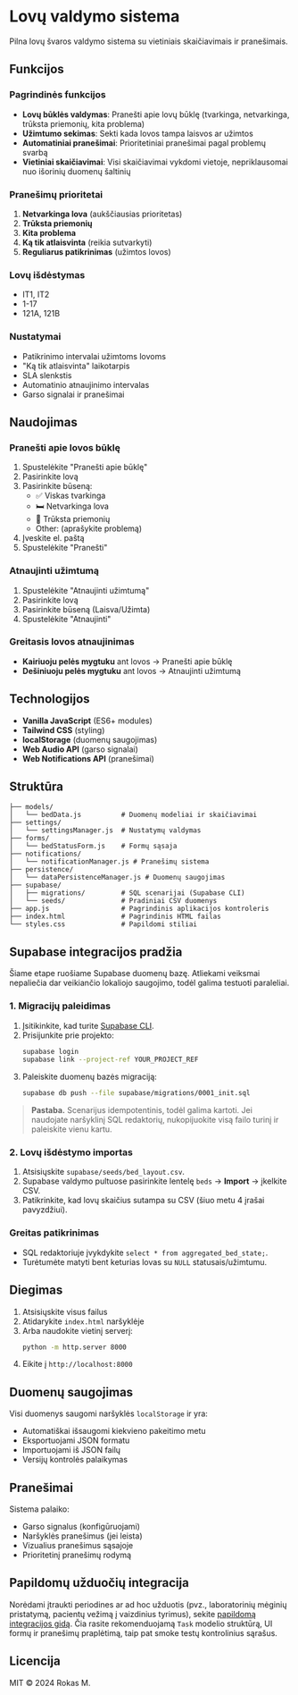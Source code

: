 # Lovų valdymo sistema

Pilna lovų švaros valdymo sistema su vietiniais skaičiavimais ir pranešimais.

## Funkcijos

### Pagrindinės funkcijos
- **Lovų būklės valdymas**: Pranešti apie lovų būklę (tvarkinga, netvarkinga, trūksta priemonių, kita problema)
- **Užimtumo sekimas**: Sekti kada lovos tampa laisvos ar užimtos
- **Automatiniai pranešimai**: Prioritetiniai pranešimai pagal problemų svarbą
- **Vietiniai skaičiavimai**: Visi skaičiavimai vykdomi vietoje, nepriklausomai nuo išorinių duomenų šaltinių

### Pranešimų prioritetai
1. **Netvarkinga lova** (aukščiausias prioritetas)
2. **Trūksta priemonių**
3. **Kita problema**
4. **Ką tik atlaisvinta** (reikia sutvarkyti)
5. **Reguliarus patikrinimas** (užimtos lovos)

### Lovų išdėstymas
- IT1, IT2
- 1-17
- 121A, 121B

### Nustatymai
- Patikrinimo intervalai užimtoms lovoms
- "Ką tik atlaisvinta" laikotarpis
- SLA slenkstis
- Automatinio atnaujinimo intervalas
- Garso signalai ir pranešimai

## Naudojimas

### Pranešti apie lovos būklę
1. Spustelėkite "Pranešti apie būklę"
2. Pasirinkite lovą
3. Pasirinkite būseną:
   - ✅ Viskas tvarkinga
   - 🛏️ Netvarkinga lova
   - 🧰 Trūksta priemonių
   - Other: (aprašykite problemą)
4. Įveskite el. paštą
5. Spustelėkite "Pranešti"

### Atnaujinti užimtumą
1. Spustelėkite "Atnaujinti užimtumą"
2. Pasirinkite lovą
3. Pasirinkite būseną (Laisva/Užimta)
4. Spustelėkite "Atnaujinti"

### Greitasis lovos atnaujinimas
- **Kairiuoju pelės mygtuku** ant lovos → Pranešti apie būklę
- **Dešiniuoju pelės mygtuku** ant lovos → Atnaujinti užimtumą

## Technologijos

- **Vanilla JavaScript** (ES6+ modules)
- **Tailwind CSS** (styling)
- **localStorage** (duomenų saugojimas)
- **Web Audio API** (garso signalai)
- **Web Notifications API** (pranešimai)

## Struktūra

```
├── models/
│   └── bedData.js          # Duomenų modeliai ir skaičiavimai
├── settings/
│   └── settingsManager.js  # Nustatymų valdymas
├── forms/
│   └── bedStatusForm.js    # Formų sąsaja
├── notifications/
│   └── notificationManager.js # Pranešimų sistema
├── persistence/
│   └── dataPersistenceManager.js # Duomenų saugojimas
├── supabase/
│   ├── migrations/         # SQL scenarijai (Supabase CLI)
│   └── seeds/              # Pradiniai CSV duomenys
├── app.js                  # Pagrindinis aplikacijos kontroleris
├── index.html              # Pagrindinis HTML failas
└── styles.css              # Papildomi stiliai
```

## Supabase integracijos pradžia

Šiame etape ruošiame Supabase duomenų bazę. Atliekami veiksmai nepaliečia dar veikiančio lokaliojo saugojimo, todėl galima
testuoti paraleliai.

### 1. Migracijų paleidimas

1. Įsitikinkite, kad turite [Supabase CLI](https://supabase.com/docs/reference/cli/overview).
2. Prisijunkite prie projekto:
   ```bash
   supabase login
   supabase link --project-ref YOUR_PROJECT_REF
   ```
3. Paleiskite duomenų bazės migraciją:
   ```bash
   supabase db push --file supabase/migrations/0001_init.sql
   ```

> **Pastaba.** Scenarijus idempotentinis, todėl galima kartoti. Jei naudojate naršyklinį SQL redaktorių, nukopijuokite visą
> failo turinį ir paleiskite vienu kartu.

### 2. Lovų išdėstymo importas

1. Atsisiųskite `supabase/seeds/bed_layout.csv`.
2. Supabase valdymo pultuose pasirinkite lentelę `beds` → **Import** → įkelkite CSV.
3. Patikrinkite, kad lovų skaičius sutampa su CSV (šiuo metu 4 įrašai pavyzdžiui).

### Greitas patikrinimas

- SQL redaktoriuje įvykdykite `select * from aggregated_bed_state;`.
- Turėtumėte matyti bent keturias lovas su `NULL` statusais/užimtumu.

## Diegimas

1. Atsisiųskite visus failus
2. Atidarykite `index.html` naršyklėje
3. Arba naudokite vietinį serverį:
   ```bash
   python -m http.server 8000
   ```
4. Eikite į `http://localhost:8000`

## Duomenų saugojimas

Visi duomenys saugomi naršyklės `localStorage` ir yra:
- Automatiškai išsaugomi kiekvieno pakeitimo metu
- Eksportuojami JSON formatu
- Importuojami iš JSON failų
- Versijų kontrolės palaikymas

## Pranešimai

Sistema palaiko:
- Garso signalus (konfigūruojami)
- Naršyklės pranešimus (jei leista)
- Vizualius pranešimus sąsajoje
- Prioritetinį pranešimų rodymą

## Papildomų užduočių integracija

Norėdami įtraukti periodines ar ad hoc užduotis (pvz., laboratorinių mėginių pristatymą, pacientų vežimą į vaizdinius tyrimus), sekite [papildomą integracijos gidą](docs/additional-task-integration.md). Čia rasite rekomenduojamą `Task` modelio struktūrą, UI formų ir pranešimų praplėtimą, taip pat smoke testų kontrolinius sąrašus.

## Licencija
MIT © 2024 Rokas M.
